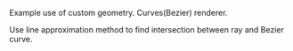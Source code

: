 Example use of custom geometry.
Curves(Bezier) renderer.

Use line approximation method to find intersection between ray and Bezier curve. 
